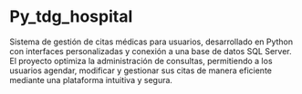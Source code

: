# Py_tdg_hospital
Sistema de gestión de citas médicas para usuarios, desarrollado en Python con interfaces personalizadas y conexión a una base de datos SQL Server. El proyecto optimiza la administración de consultas, permitiendo a los usuarios agendar, modificar y gestionar sus citas de manera eficiente mediante una plataforma intuitiva y segura.
